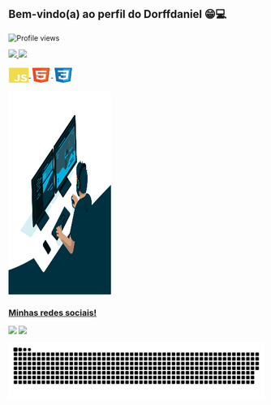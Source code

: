## Bem-vindo(a) ao perfil do Dorffdaniel 😁💻
<p align="left"> <img src="https://komarev.com/ghpvc/?username=dorffdaniel&color=blue" alt="Profile views" /> </p>
 <div>
   <a href="https://github.com/dorffdaniel">
   <img height="180em" src="https://github-readme-stats.vercel.app/api?username=dorffdaniel&show_icons=true&theme=tokyonight&include_all_commits=true&count_private=true"/>
   <img height="180em" src="https://github-readme-stats.vercel.app/api/top-langs/?username=dorffdaniel&layout=compact&langs_count=6&theme=tokyonight"/>
</div>
    
<div style="display: inline_block"><br>
  <img align="center" alt="Js" height="30" width="40" src="https://raw.githubusercontent.com/devicons/devicon/master/icons/javascript/javascript-plain.svg">
  <img align="center" alt="HTML" height="30" width="40" src="https://raw.githubusercontent.com/devicons/devicon/master/icons/html5/html5-original.svg">
  <img align="center" alt="CSS" height="30" width="40" src="https://raw.githubusercontent.com/devicons/devicon/master/icons/css3/css3-original.svg">
</div>
 
<br>

 <img align=" center" alt="GIF" src="code.gif" width="40%" height="400px" />
 
### Minhas redes sociais!
 
<div style="display: block">
  <a href="dorffdaniel" target="_blank"><img src="https://img.shields.io/badge/-Instagram-%23E4405F?style=for-the-badge&logo=instagram&logoColor=white" target="_blank"></a>
  <a href="https://www.linkedin.com/feed/" target="_blank"><img src="https://img.shields.io/badge/-LinkedIn-%230077B5?style=for-the-badge&logo=linkedin&logoColor=white" target="_blank"></a>
</div>

![Snake animation](https://github.com/gugas1lva/gugas1lva/blob/output/github-snake-dark.svg)
